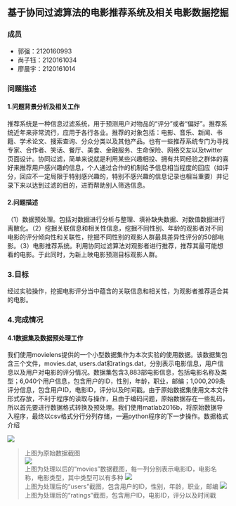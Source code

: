 ## 基于协同过滤算法的电影推荐系统及相关电影数据挖掘
### 成员
- 郭强：2120160993
- 尚子钰：2120161034
- 廖晨宇：2120161014

### 问题描述
#### 1.问题背景分析及相关工作
推荐系统是一种信息过滤系统，用于预测用户对物品的“评分”或者“偏好”。推荐系统近年来非常流行，应用于各行各业。推荐的对象包括：电影、音乐、新闻、书籍、学术论文、搜索查询、分众分类以及其他产品。也有一些推荐系统专门为寻找专家、合作者、笑话、餐厅、美食、金融服务、生命保险、网络交友以及twitter页面设计。协同过滤，简单来说就是利用某些兴趣相投、拥有共同经验之群体的喜好来推荐用户感兴趣的信息，个人通过合作的机制给予信息相当程度的回应（如评分，回应不一定局限于特别感兴趣的，特别不感兴趣的信息记录也相当重要）并记录下来以达到过滤的目的，进而帮助别人筛选信息。
#### 2.问题描述
（1）数据预处理。包括对数据进行分析与整理、填补缺失数据、对数值数据进行离散化。（2）挖掘关联信息和相关性信息，挖掘不同性别、年龄的观影者对不同电影的评分倾向性和关联性，挖掘不同性别的观影人群最具差异性评分的50部电影。（3）电影推荐系统。利用协同过滤算法对观影者进行推荐，推荐其最可能想看的电影。于此同时，为新上映电影预测目标观影人群。
### 3.目标
经过实验操作，挖掘电影评分当中蕴含的关联信息和相关性，为观影者推荐适合其的电影。
### 4.完成情况
#### 4.1数据集及数据预处理工作
我们使用movielens提供的一个小型数据集作为本次实验的使用数据。该数据集包含三个文件，movies.dat, users.dat和ratings.dat，分别表示电影信息，用户信息以及用户对电影的评分情况。数据集包含3,883部电影信息，包括电影名称及类型；6,040个用户信息，包含用户的ID，性别，年龄，职业，邮编；1,000,209条评分信息，包含用户ID，电影ID，评分以及时间戳。由于原始数据集使用文本文件形式存放，不利于程序的读取与操作，且由于编码问题，原始数据存在一些乱码，所以首先要进行数据格式转换及预处理。我们使用matlab2016b，将原始数据导入程序，最终以csv格式分行分列存储，一遍python程序的下一步操作。数据格式介绍

![](https://github.com/upTina/bitdm.github.io/blob/master/2017/projects/P12/source/images/original_movies_data.png)             
> 上图为原始数据截图            
![](https://github.com/upTina/bitdm.github.io/blob/master/2017/projects/P12/source/images/movies_data.png)            
> 上图为处理以后的“movies”数据截图，每一列分别表示电影ID，电影名称，电影类型，其中类型可以有多种
![](https://github.com/upTina/bitdm.github.io/blob/master/2017/projects/P12/source/images/users_data.png)              
> 上图为处理后的“users”截图，包含用户的ID，性别，年龄，职业，邮编
![](https://github.com/upTina/bitdm.github.io/blob/master/2017/projects/P12/source/images/ratings.png)               
> 上图为处理后的“ratings”截图，包含用户ID，电影ID，评分以及时间戳
